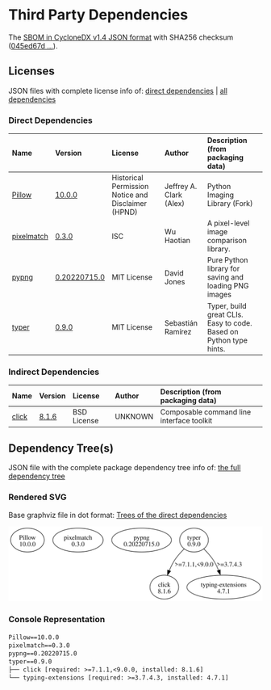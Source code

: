 # Third Party Dependencies

<!--[[[fill sbom_sha256()]]]-->
The [SBOM in CycloneDX v1.4 JSON format](https://git.sr.ht/~sthagen/subtractor/blob/default/sbom/cdx.json) with SHA256 checksum ([045ed67d ...](https://git.sr.ht/~sthagen/subtractor/blob/default/sbom/cdx.json.sha256 "sha256:045ed67d2725fe9625a08b05af271e70c007918dad78b07931c4f38c3a22b9cc")).
<!--[[[end]]] (checksum: 9adc8fecb6813d6f3b61820a7adebe21)-->
## Licenses 

JSON files with complete license info of: [direct dependencies](direct-dependency-licenses.json) | [all dependencies](all-dependency-licenses.json)

### Direct Dependencies

<!--[[[fill direct_dependencies_table()]]]-->
| Name                                                  | Version                                                      | License                                            | Author                  | Description (from packaging data)                                  |
|:------------------------------------------------------|:-------------------------------------------------------------|:---------------------------------------------------|:------------------------|:-------------------------------------------------------------------|
| [Pillow](https://python-pillow.org)                   | [10.0.0](https://pypi.org/project/Pillow/10.0.0/)            | Historical Permission Notice and Disclaimer (HPND) | Jeffrey A. Clark (Alex) | Python Imaging Library (Fork)                                      |
| [pixelmatch](https://github.com/whtsky/pixelmatch-py) | [0.3.0](https://pypi.org/project/pixelmatch/0.3.0/)          | ISC                                                | Wu Haotian              | A pixel-level image comparison library.                            |
| [pypng](https://gitlab.com/drj11/pypng)               | [0.20220715.0](https://pypi.org/project/pypng/0.20220715.0/) | MIT License                                        | David Jones             | Pure Python library for saving and loading PNG images              |
| [typer](https://github.com/tiangolo/typer)            | [0.9.0](https://pypi.org/project/typer/0.9.0/)               | MIT License                                        | Sebastián Ramírez       | Typer, build great CLIs. Easy to code. Based on Python type hints. |
<!--[[[end]]] (checksum: 17dc2dd7ce2a4e11a11f4b6dbf9f1464)-->

### Indirect Dependencies

<!--[[[fill indirect_dependencies_table()]]]-->
| Name                                          | Version                                        | License     | Author  | Description (from packaging data)         |
|:----------------------------------------------|:-----------------------------------------------|:------------|:--------|:------------------------------------------|
| [click](https://palletsprojects.com/p/click/) | [8.1.6](https://pypi.org/project/click/8.1.6/) | BSD License | UNKNOWN | Composable command line interface toolkit |
<!--[[[end]]] (checksum: ec405dc73a3ccb02ae4ac4f6b5c7739e)-->

## Dependency Tree(s)

JSON file with the complete package dependency tree info of: [the full dependency tree](package-dependency-tree.json)

### Rendered SVG

Base graphviz file in dot format: [Trees of the direct dependencies](package-dependency-tree.dot.txt)

<img src="./package-dependency-tree.svg" alt="Trees of the direct dependencies" title="Trees of the direct dependencies"/>

### Console Representation

<!--[[[fill dependency_tree_console_text()]]]-->
````console
Pillow==10.0.0
pixelmatch==0.3.0
pypng==0.20220715.0
typer==0.9.0
├── click [required: >=7.1.1,<9.0.0, installed: 8.1.6]
└── typing-extensions [required: >=3.7.4.3, installed: 4.7.1]
````
<!--[[[end]]] (checksum: 6146970e129daa194cefbfe319242b8a)-->
